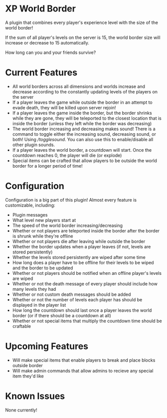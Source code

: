 # XP World Border

A plugin that combines every player's experience level with the size of the world border!

If the sum of all player's levels on the server is 15, the world border size will increase or decrease to 15 automatically.

How long can you and your friends survive?

# Current Features

- All world borders across all dimensions and worlds increase and decrease according to the constantly updating levels of the players on the server
- If a player leaves the game while outside the border in an attempt to evade death, they will be killed upon server rejoin!
- If a player leaves the game inside the border, but the border shrinks while they are gone, they will be teleported to the closest location that is inside the border (unless they left while the border was decreasing)
- The world border increasing and decreasing makes sound! There is a command to toggle either the increasing sound, decreasing sound, or both! Using */togglesound*. You can also use this to enable/disable all other plugin sounds.
- If a player leaves the world border, a countdown will start. Once the countdown reaches 0, the player will die (or explode)
- Special items can be crafted that allow players to be outside the world border for a longer period of time!

# Configuration

Configuration is a big part of this plugin! Almost every feature is customizable, including:

- Plugin messages
- What level new players start at
- The speed of the world border increasing/decreasing
- Whether or not players are teleported inside the border after the border is shrunk while they're offline
- Whether or not players die after leaving while outside the border
- Whether the border updates when a player leaves (if not, levels are stored persistently)
- Whether the levels stored persistently are wiped after some time
- How long does a player have to be offline for their levels to be wiped and the border to be updated
- Whether or not players should be notified when an offline player's levels are wiped
- Whether or not the death message of every player should include how many levels they had
- Whether or not custom death messages should be added
- Whether or not the number of levels each player has should be displayed in the player list
- How long the countdown should last once a player leaves the world border (or if there should be a countdown at all)
- Whether or not special items that multiply the countdown time should be craftable

# Upcoming Features

- Will make special items that enable players to break and place blocks outside border
- Will make admin commands that allow admins to recieve any special item they'd like

# Known Issues
None currently!
